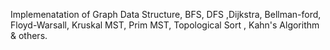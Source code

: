 Implemenatation of Graph Data Structure, BFS, DFS ,Dijkstra, Bellman-ford, Floyd-Warsall, Kruskal MST, Prim MST, Topological Sort , Kahn's Algorithm & others.
